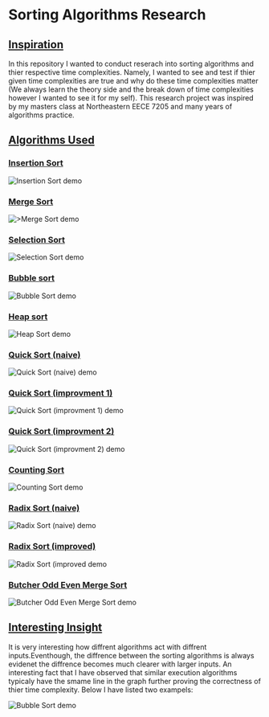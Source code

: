 ﻿# Sorting Algorithms Research

## <ins>Inspiration<ins>
In this repository I wanted to conduct reserach into sorting algorithms and thier respective time complexities. Namely, I wanted to see and test if thier given time complexities are true and why do these time complexities matter (We always learn the theory side and the break down of time complexities however I wanted to see it for my self). This research project was inspired by my masters class at Northeastern EECE 7205 and many years of algorithms practice.

## <ins>Algorithms Used<ins>

### <ins>Insertion Sort<ins>

![Insertion Sort demo](gifs/insertion_sort_animation.gif)

### <ins>Merge Sort<ins>

![>Merge Sort demo](gifs/merge_sort_animation.gif)

### <ins>Selection Sort<ins>

![Selection Sort demo](gifs/selection_sort_animation.gif)

### <ins>Bubble sort<ins>

![Bubble Sort demo](gifs/bubble_sort_animation.gif)

### <ins>Heap sort<ins>

![Heap Sort demo]()

### <ins>Quick Sort (naive)<ins>

![Quick Sort (naive) demo]()

### <ins>Quick Sort (improvment 1)<ins>

![Quick Sort (improvment 1) demo]()

### <ins>Quick Sort (improvment 2)<ins>

![Quick Sort (improvment 2) demo]()

### <ins>Counting Sort<ins>

![Counting Sort demo](gifs/counting_sort_animation.gif)

### <ins>Radix Sort (naive)<ins>

![Radix Sort (naive) demo](gifs/radix_sort_improved_animation.gif)

### <ins>Radix Sort (improved)<ins>

![Radix Sort (improved demo](gifs/radix_sort_improved_animation.gif)

### <ins>Butcher Odd Even Merge Sort<ins>

![Butcher Odd Even Merge Sort demo](gifs/butcher_odd_even_merge_sort_animation.gif)

## <ins>Interesting Insight<ins>

It is very interesting how diffrent algorithms act with diffrent inputs.Eventhough, the diffrence between the sorting algorithms is always evidenet the diffrence becomes much clearer with larger inputs. An interesting fact that I have observed that similar execution algorithms typicaly have the smame line in the graph further proving the correctness of thier time complexity. Below I have listed two exampels:

![Bubble Sort demo](plots/plots_of_algo_comparisons/small_regular.png)



